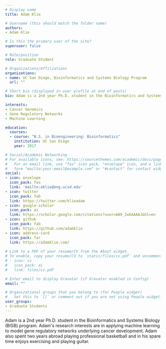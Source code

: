 ```yaml
---
# Display name
title: Adam Klie

# Username (this should match the folder name)
authors:
- Adam Klie

# Is this the primary user of the site?
superuser: false

# Role/position
role: Graduate Student

# Organizations/Affiliations
organizations:
- name: UC San Diego, Bioinformatics and Systems Biology Program
  url: ""

# Short bio (displayed in user profile at end of posts)
bio: Adam is a 2nd year Ph.D. student in the Bioinformatics and Systems Biology (BISB) program. Adam's research interests are in applying machine learning to model gene regulatory networks underlying cancer development. Adam also spent two years abroad playing professional basketball and in his spare time enjoys exercising and playing guitar.

interests:
- Cancer Genomics 
- Gene Regulatory Networks
- Machine Learning

education:
  courses:
  - course: "B.S. in Bioengineering: Bioinformatics"
    institution: UC San Diego
    year: 2017

# Social/Academic Networking
# For available icons, see: https://sourcethemes.com/academic/docs/page-builder/#icons
#   For an email link, use "fas" icon pack, "envelope" icon, and a link in the
#   form "mailto:your-email@example.com" or "#contact" for contact widget.
social:
- icon: envelope
  icon_pack: fas
  link: 'mailto:aklie@eng.ucsd.edu'
- icon: twitter
  icon_pack: fab
  link: https://twitter.com/klieadam
- icon: google-scholar
  icon_pack: ai
  link: https://scholar.google.com/citations?user=AA9_2wEAAAAJ&hl=en
- icon: github
  icon_pack: fab
  link: https://github.com/adamklie
- icon: address-card
  icon_pack: far
  link: https://adamklie.com/
  
# Link to a PDF of your resume/CV from the About widget.
# To enable, copy your resume/CV to `static/files/cv.pdf` and uncomment the lines below.
# - icon: cv
#   icon_pack: ai
#   link: files/cv.pdf

# Enter email to display Gravatar (if Gravatar enabled in Config)
email: ""

# Organizational groups that you belong to (for People widget)
#   Set this to `[]` or comment out if you are not using People widget.
user_groups:
- Graduate Students
---
```


Adam is a 2nd year Ph.D. student in the Bioinformatics and Systems Biology (BISB) program. Adam's research interests are in applying machine learning to model gene regulatory networks underlying cancer development. Adam also spent two years abroad playing professional basketball and in his spare time enjoys exercising and playing guitar.